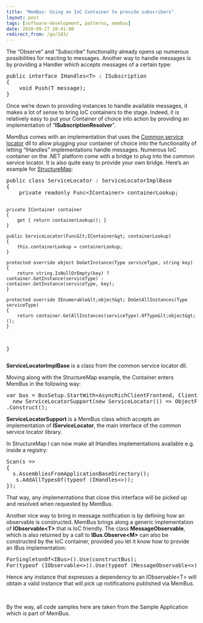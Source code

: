 ```yaml
---
title: "MemBus: Using an IoC Container to provide subscribers"
layout: post
tags: [software-development, patterns, membus]
date: 2010-09-27 20:41:00
redirect_from: /go/183/
---
```


The “Observe” and “Subscribe” functionality already opens up numerous possibilities for reacting to messages. Another way to handle messages is by providing a Handler which accepts messages of a certain type:
 <div style="padding-bottom: 0px; margin: 0px; padding-left: 0px; padding-right: 0px; display: inline; float: none; padding-top: 0px" id="scid:812469c5-0cb0-4c63-8c15-c81123a09de7:4bce9fa8-07f8-46ad-a2e3-ca2140037987" class="wlWriterEditableSmartContent"><pre name="code" class="c#">public interface IHandles&lt;T&gt; : ISubscription
{
    void Push(T message);
}</pre></div>

Once we’re down to providing instances to handle available messages, it makes a lot of sense to bring IoC containers to the stage. Indeed, it is relatively easy to put your Container of choice into action by providing an implementation of “**ISubscriptionResolver**”. 

MemBus comes with an implementation that uses the [Common service locator](http://commonservicelocator.codeplex.com/) dll to allow plugging your container of choice into the functionality of letting “IHandles” implementations handle messages. Numerous IoC container on the .NET platform come with a bridge to plug into the common service locator. It is also quite easy to provide your own bridge. Here’s an example for [StructureMap](http://structuremap.net/structuremap/index.html):

<div style="padding-bottom: 0px; margin: 0px; padding-left: 0px; padding-right: 0px; display: inline; float: none; padding-top: 0px" id="scid:812469c5-0cb0-4c63-8c15-c81123a09de7:8830d825-85ac-43f7-8286-559d1e370eed" class="wlWriterEditableSmartContent"><pre name="code" class="c#">public class ServiceLocator : ServiceLocatorImplBase
{
    private readonly Func&lt;IContainer&gt; containerLookup;

    private IContainer container
    {
        get { return containerLookup(); }
    }

    public ServiceLocator(Func&lt;IContainer&gt; containerLookup)
    {
        this.containerLookup = containerLookup;
    }

    protected override object DoGetInstance(Type serviceType, string key)
    {
        return string.IsNullOrEmpty(key) ? container.GetInstance(serviceType) : container.GetInstance(serviceType, key);
    }

    protected override IEnumerable&lt;object&gt; DoGetAllInstances(Type serviceType)
    {
        return container.GetAllInstances(serviceType).OfType&lt;object&gt;();
    }
}</pre></div>

**ServiceLocatorImplBase** is a class from the common service locator dll. 

Moving along with the StructureMap example, the Container enters MemBus in the following way:

<div style="padding-bottom: 0px; margin: 0px; padding-left: 0px; padding-right: 0px; display: inline; float: none; padding-top: 0px" id="scid:812469c5-0cb0-4c63-8c15-c81123a09de7:d44a076e-6fd7-42f4-897b-08eab52836a9" class="wlWriterEditableSmartContent"><pre name="code" class="c#">var bus = BusSetup.StartWith&lt;AsyncRichClientFrontend, ClientPublishingConventions&gt;(
  new ServiceLocatorSupport(new ServiceLocator(() =&gt; ObjectFactory.Container)))
.Construct();</pre></div>

**ServiceLocatorSupport** is a MemBus class which accepts an implementation of **IServiceLocator**, the main interface of the common service locator library.

In StructureMap I can now make all IHandles implementations available e.g. inside a registry:

<div style="padding-bottom: 0px; margin: 0px; padding-left: 0px; padding-right: 0px; display: inline; float: none; padding-top: 0px" id="scid:812469c5-0cb0-4c63-8c15-c81123a09de7:4156246a-c4c8-4573-8c5e-c5a5175dd9f6" class="wlWriterEditableSmartContent"><pre name="code" class="c#">Scan(s =&gt;
{
  s.AssembliesFromApplicationBaseDirectory();
   s.AddAllTypesOf(typeof (IHandles&lt;&gt;));
});</pre></div>

That way, any implementations that close this interface will be picked up and resolved when requested by MemBus. 

Another nice way to bring in message notification is by defining how an observable is constructed. MemBus brings along a generic implementation of **IObservable&lt;T&gt;** that is IoC friendly. The class **MessageObservable**, which is also returned by a call to **IBus**.**Observe&lt;M&gt;** can also be constructed by the IoC container, provided you let it know how to provide an IBus implementation:

<div style="padding-bottom: 0px; margin: 0px; padding-left: 0px; padding-right: 0px; display: inline; float: none; padding-top: 0px" id="scid:812469c5-0cb0-4c63-8c15-c81123a09de7:62676971-a282-4123-97d4-9b261415c26b" class="wlWriterEditableSmartContent"><pre name="code" class="c#">ForSingletonOf&lt;IBus&gt;().Use(constructBus);
For(typeof (IObservable&lt;&gt;)).Use(typeof (MessageObservable&lt;&gt;));</pre></div>

Hence any instance that expresses a dependency to an IObservable&lt;T&gt; will obtain a valid instance that will pick up notifications published via MemBus.

&nbsp;

By the way, all code samples here are taken from the Sample Application which is part of MemBus.